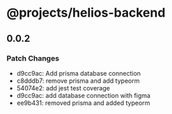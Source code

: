 # @projects/helios-backend

## 0.0.2

### Patch Changes

- d9cc9ac: Add prisma database connection
- c8dddb7: remove prisma and add typeorm
- 54074e2: add jest test coverage
- d9cc9ac: add database connection with figma
- ee9b431: removed prisma and added typeorm
